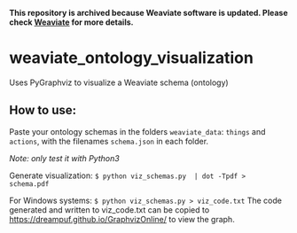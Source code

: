 **This repository is archived because Weaviate software is updated. Please check [Weaviate](https://github.com/semi-technologies/weaviate) for more details.**


# weaviate_ontology_visualization
Uses PyGraphviz to visualize a Weaviate schema (ontology)

## How to use:

Paste your ontology schemas in the folders `weaviate_data`: `things` and `actions`, with the filenames `schema.json` in each folder.

_Note: only test it with Python3_


Generate visualization:
`$ python viz_schemas.py  | dot -Tpdf > schema.pdf`

For Windows systems:
`$ python viz_schemas.py > viz_code.txt`
The code generated and written to viz_code.txt can be copied to https://dreampuf.github.io/GraphvizOnline/ to view the graph.

